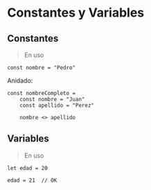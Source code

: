 # Constantes y Variables

## Constantes

> En uso

```
const nombre = "Pedro"
```

Anidado:

```
const nombreCompleto =
    const nombre = "Juan"
    const apellido = "Perez"

    nombre <> apellido

```

## Variables

> En uso

```
let edad = 20

edad = 21  // OK
```



